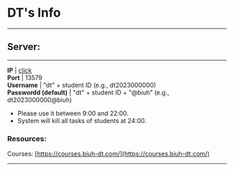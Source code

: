 # DT's Info

---------------------------------------

## Server:

---------------------------------------

 **IP**                  | [click](/ip.txt)                
 **Port**                | 13579                                        
 **Username**            | "dt" + student ID (e.g., dt2023000000)         
 **Passwordd (default)** | "dt" + student ID + "@biuh" (e.g., dt2023000000@biuh) 

* Please use it between 9:00 and 22:00.
* System will kill all tasks of students at 24:00. 



### Resources:

Courses: [https://courses.biuh-dt.com/](https://courses.biuh-dt.com/)




---------------------------------------

<img src="https://fzhang.bioinfo-lab.com/img/white.png" height="1">
